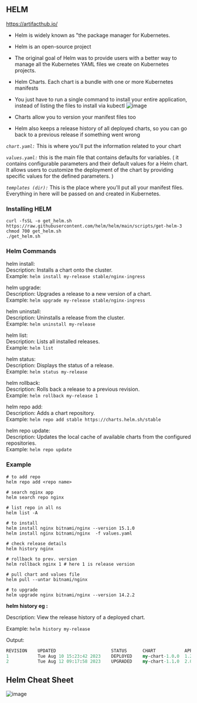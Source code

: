 ## HELM

https://artifacthub.io/
- Helm is widely known as "the package manager for Kubernetes.
- Helm is an open-source project
- The original goal of Helm was to provide users with a better way to manage all the Kubernetes YAML files we create on Kubernetes projects.
- Helm Charts. Each chart is a bundle with one or more Kubernetes manifests
- You just have to run a single command to install your entire application, instead of listing the files to install via kubectl
![image](https://github.com/rizwan141/k8s/assets/103893307/097f13e8-1fcd-4cbc-9886-bfe14f283d97)

- Charts allow you to version your manifest files too
- Helm also keeps a release history of all deployed charts, so you can go back to a previous release if something went wrong

*`chart.yaml:`* This is where you'll put the information related to your chart

*`values.yaml:`* this is the main file that contains defaults for variables. ( it contains configurable parameters and their default values for a Helm chart. It allows users to customize the deployment of the chart by providing specific values for the defined parameters. )

*`templates (dir):`* This is the place where you'll put all your manifest files. Everything in here will be passed on and created in Kubernetes.

### Installing HELM

```
curl -fsSL -o get_helm.sh https://raw.githubusercontent.com/helm/helm/main/scripts/get-helm-3
chmod 700 get_helm.sh
./get_helm.sh
```
### Helm Commands 

helm install: \
Description: Installs a chart onto the cluster. \
Example: `helm install my-release stable/nginx-ingress`

helm upgrade: \
Description: Upgrades a release to a new version of a chart. \
Example: `helm upgrade my-release stable/nginx-ingress`

helm uninstall: \
Description: Uninstalls a release from the cluster. \
Example: `helm uninstall my-release`

helm list: \
Description: Lists all installed releases. \
Example: `helm list`

helm status: \
Description: Displays the status of a release. \
Example: `helm status my-release`

helm rollback: \
Description: Rolls back a release to a previous revision. \
Example: `helm rollback my-release 1`

helm repo add: \
Description: Adds a chart repository. \
Example: `helm repo add stable https://charts.helm.sh/stable`

helm repo update: \
Description: Updates the local cache of available charts from the configured repositories. \
Example: `helm repo update`




### Example

```
# to add repo 
helm repo add <repo name>

# search nginx app
helm search repo nginx

# list repo in all ns
helm list -A

# to install 
helm install nginx bitnami/nginx --version 15.1.0
helm install nginx bitnami/nginx  -f values.yaml

# check release details
helm history nginx

# rollback to prev. version
helm rollback nginx 1 # here 1 is release version

# pull chart and values file
helm pull --untar bitnami/nginx

# to upgrade
helm upgrade nginx bitnami/nginx --version 14.2.2
```


**helm history eg :**

Description: View the release history of a deployed chart.

Example: `helm history my-release`

Output:

```perl
REVISION 	UPDATED                 	STATUS    	CHART       	APP VERSION   	DESCRIPTION
1        	Tue Aug 10 15:23:42 2023	DEPLOYED  	my-chart-1.0.0	1.2.3         	Initial install
2        	Tue Aug 12 09:17:58 2023	UPGRADED  	my-chart-1.1.0	2.0.0         	Upgrade to version 1.1.0
```



## Helm Cheat Sheet

![image](https://github.com/rizwan141/k8s/assets/103893307/d6485912-4b87-4ee1-9327-72a9f2c95538)

